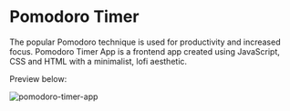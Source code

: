 # Pomodoro Timer

The popular Pomodoro technique is used for productivity and increased focus. Pomodoro Timer App is a frontend app created using JavaScript, CSS and HTML with a minimalist, lofi aesthetic.

Preview below:

![pomodoro-timer-app](https://github.com/user-attachments/assets/ca8b69c2-84d2-4755-96d7-9701a26b13b8)

